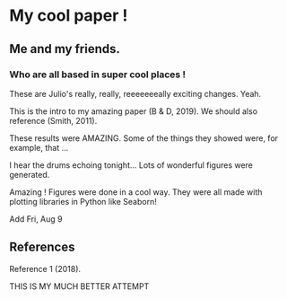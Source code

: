 # My cool paper !
## Me and my friends.
### Who are all based in super cool places !

These are Julio's really, really, reeeeeeeally exciting changes. Yeah.

This is the intro to my amazing paper (B & D, 2019).
We should also reference (Smith, 2011).

These results were AMAZING.
Some of the things they showed were, for example, that ...

I hear the drums echoing tonight...
Lots of wonderful figures were generated.

Amazing !
Figures were done in a cool way.
They were all made with plotting libraries in Python like Seaborn!

Add Fri, Aug 9

## References
Reference 1 (2018).


THIS IS MY MUCH BETTER ATTEMPT
